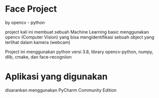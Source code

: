 # Face Project 
by opencv - python

project kali ini membuat sebuah Machine Learning basic menggunakan opencv (Computer Vision) yang bisa mengidentifikasi sebuah object yang terlihat dalam kamera (webcam)

Project ini menggunakan python versi 3.8, library opencv-python, numpy, dlib, cmake, dan face-recogniion

# Aplikasi yang digunakan
disarankan menggunakan PyCharm Community Edition
